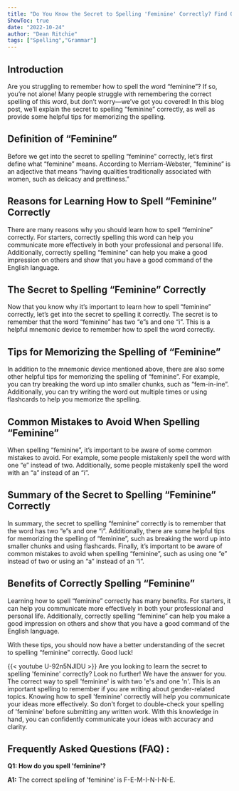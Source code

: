 ```yaml
---
title: "Do You Know the Secret to Spelling 'Feminine' Correctly? Find Out Now!"
ShowToc: true 
date: "2022-10-24"
author: "Dean Ritchie" 
tags: ["Spelling","Grammar"]
---
```

## Introduction

Are you struggling to remember how to spell the word “feminine”? If so, you’re not alone! Many people struggle with remembering the correct spelling of this word, but don’t worry—we’ve got you covered! In this blog post, we’ll explain the secret to spelling “feminine” correctly, as well as provide some helpful tips for memorizing the spelling.

## Definition of “Feminine”

Before we get into the secret to spelling “feminine” correctly, let’s first define what “feminine” means. According to Merriam-Webster, “feminine” is an adjective that means “having qualities traditionally associated with women, such as delicacy and prettiness.” 

## Reasons for Learning How to Spell “Feminine” Correctly

There are many reasons why you should learn how to spell “feminine” correctly. For starters, correctly spelling this word can help you communicate more effectively in both your professional and personal life. Additionally, correctly spelling “feminine” can help you make a good impression on others and show that you have a good command of the English language. 

## The Secret to Spelling “Feminine” Correctly

Now that you know why it’s important to learn how to spell “feminine” correctly, let’s get into the secret to spelling it correctly. The secret is to remember that the word “feminine” has two “e”s and one “i”. This is a helpful mnemonic device to remember how to spell the word correctly. 

## Tips for Memorizing the Spelling of “Feminine”

In addition to the mnemonic device mentioned above, there are also some other helpful tips for memorizing the spelling of “feminine”. For example, you can try breaking the word up into smaller chunks, such as “fem-in-ine”. Additionally, you can try writing the word out multiple times or using flashcards to help you memorize the spelling. 

## Common Mistakes to Avoid When Spelling “Feminine”

When spelling “feminine”, it’s important to be aware of some common mistakes to avoid. For example, some people mistakenly spell the word with one “e” instead of two. Additionally, some people mistakenly spell the word with an “a” instead of an “i”. 

## Summary of the Secret to Spelling “Feminine” Correctly

In summary, the secret to spelling “feminine” correctly is to remember that the word has two “e”s and one “i”. Additionally, there are some helpful tips for memorizing the spelling of “feminine”, such as breaking the word up into smaller chunks and using flashcards. Finally, it’s important to be aware of common mistakes to avoid when spelling “feminine”, such as using one “e” instead of two or using an “a” instead of an “i”. 

## Benefits of Correctly Spelling “Feminine”

Learning how to spell “feminine” correctly has many benefits. For starters, it can help you communicate more effectively in both your professional and personal life. Additionally, correctly spelling “feminine” can help you make a good impression on others and show that you have a good command of the English language. 

With these tips, you should now have a better understanding of the secret to spelling “feminine” correctly. Good luck!

{{< youtube U-92n5NJlDU >}} 
Are you looking to learn the secret to spelling 'feminine' correctly? Look no further! We have the answer for you. The correct way to spell 'feminine' is with two 'e's and one 'n'. This is an important spelling to remember if you are writing about gender-related topics. Knowing how to spell 'feminine' correctly will help you communicate your ideas more effectively. So don't forget to double-check your spelling of 'feminine' before submitting any written work. With this knowledge in hand, you can confidently communicate your ideas with accuracy and clarity.

## Frequently Asked Questions (FAQ) :
**Q1: How do you spell 'feminine'?**

**A1:** The correct spelling of 'feminine' is F-E-M-I-N-I-N-E.





